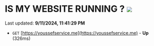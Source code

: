 # IS MY WEBSITE RUNNING ? [![](https://img.shields.io/static/v1?label=Sponsor&message=%E2%9D%A4&logo=GitHub&color=%23fe8e86)](https://github.com/sponsors/Youssef-Lehmam)

Last updated: **9/11/2024, 11:41:29 PM**

- `GET` [https://youssefservice.me](https://youssefservice.me) - **Up** (326ms)
